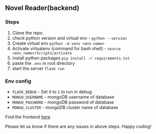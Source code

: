 ## Novel Reader(backend)

### Steps
1. Clone the repo.
4. check python version and virtual env - `python --version`
5. Create virtual env `python -m venv <env-name>`
6. Activate virtualenv (command for bash shell) - `source <env_name>/Scripts/activate`
7. install python packages `pip install -r requirements.txt`
8. paste the `.env` in root directory
9. start the server `flask run`

### Env config
* `FLASK_DEBUG` - Set it to `1` to run in debug
* `MONGO_USERNAME` - mongoDB username of database
* `MONGO_PASSWORD` - mongoDB password of database 
* `MONGO_CLUSTER` - mongoDB cluster name of database


Find the frontend [here](https://github.com/con-artist/Novel-Reader)

Please let us know if there are any issues in above steps. Happy coding!

